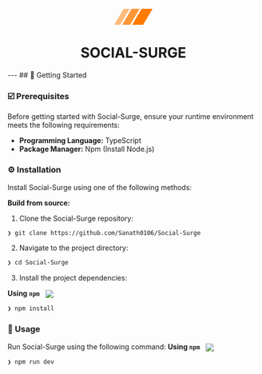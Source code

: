 <p align="center">
    <svg id="logo-38" width="78" height="32" viewBox="0 0 78 32" fill="none" xmlns="http://www.w3.org/2000/svg"> <path d="M55.5 0H77.5L58.5 32H36.5L55.5 0Z" class="ccustom" fill="#FF7A00"></path> <path d="M35.5 0H51.5L32.5 32H16.5L35.5 0Z" class="ccompli1" fill="#FF9736"></path> <path d="M19.5 0H31.5L12.5 32H0.5L19.5 0Z" class="ccompli2" fill="#FFBC7D"></path>
</p>
<p align="center"><h1 align="center">SOCIAL-SURGE</h1></p>
---
## 🚀 Getting Started

### ☑️ Prerequisites

Before getting started with Social-Surge, ensure your runtime environment meets the following requirements:

- **Programming Language:** TypeScript
- **Package Manager:** Npm (Install Node.js)


### ⚙️ Installation

Install Social-Surge using one of the following methods:

**Build from source:**

1. Clone the Social-Surge repository:
```sh
❯ git clone https://github.com/Sanath0106/Social-Surge
```

2. Navigate to the project directory:
```sh
❯ cd Social-Surge
```

3. Install the project dependencies:


**Using `npm`** &nbsp; [<img align="center" src="https://img.shields.io/badge/npm-CB3837.svg?style={badge_style}&logo=npm&logoColor=white" />](https://www.npmjs.com/)

```sh
❯ npm install
```




### 🤖 Usage
Run Social-Surge using the following command:
**Using `npm`** &nbsp; [<img align="center" src="https://img.shields.io/badge/npm-CB3837.svg?style={badge_style}&logo=npm&logoColor=white" />](https://www.npmjs.com/)

```sh
❯ npm run dev 
```



